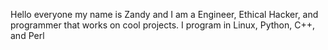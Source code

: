 Hello everyone my name is Zandy and I am a Engineer, Ethical Hacker, and programmer that works on cool projects. I program in Linux, Python, C++, and Perl 
